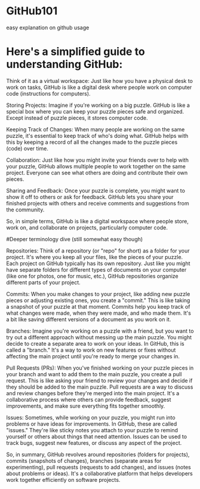 # GitHub101
easy explanation on github usage

# Here's a simplified guide to understanding GitHub:

Think of it as a virtual workspace: Just like how you have a physical desk to work on tasks, GitHub is like a digital desk where people work on computer code (instructions for computers).

Storing Projects: Imagine if you're working on a big puzzle. GitHub is like a special box where you can keep your puzzle pieces safe and organized. Except instead of puzzle pieces, it stores computer code.

Keeping Track of Changes: When many people are working on the same puzzle, it's essential to keep track of who's doing what. GitHub helps with this by keeping a record of all the changes made to the puzzle pieces (code) over time.

Collaboration: Just like how you might invite your friends over to help with your puzzle, GitHub allows multiple people to work together on the same project. Everyone can see what others are doing and contribute their own pieces.

Sharing and Feedback: Once your puzzle is complete, you might want to show it off to others or ask for feedback. GitHub lets you share your finished projects with others and receive comments and suggestions from the community.

So, in simple terms, GitHub is like a digital workspace where people store, work on, and collaborate on projects, particularly computer code.

#Deeper terminology dive (still somewhat easy though)

Repositories: Think of a repository (or "repo" for short) as a folder for your project. It's where you keep all your files, like the pieces of your puzzle. Each project on GitHub typically has its own repository. Just like you might have separate folders for different types of documents on your computer (like one for photos, one for music, etc.), GitHub repositories organize different parts of your project.

Commits: When you make changes to your project, like adding new puzzle pieces or adjusting existing ones, you create a "commit." This is like taking a snapshot of your puzzle at that moment. Commits help you keep track of what changes were made, when they were made, and who made them. It's a bit like saving different versions of a document as you work on it.

Branches: Imagine you're working on a puzzle with a friend, but you want to try out a different approach without messing up the main puzzle. You might decide to create a separate area to work on your ideas. In GitHub, this is called a "branch." It's a way to work on new features or fixes without affecting the main project until you're ready to merge your changes in.

Pull Requests (PRs): When you've finished working on your puzzle pieces in your branch and want to add them to the main puzzle, you create a pull request. This is like asking your friend to review your changes and decide if they should be added to the main puzzle. Pull requests are a way to discuss and review changes before they're merged into the main project. It's a collaborative process where others can provide feedback, suggest improvements, and make sure everything fits together smoothly.

Issues: Sometimes, while working on your puzzle, you might run into problems or have ideas for improvements. In GitHub, these are called "issues." They're like sticky notes you attach to your puzzle to remind yourself or others about things that need attention. Issues can be used to track bugs, suggest new features, or discuss any aspect of the project.

So, in summary, GitHub revolves around repositories (folders for projects), commits (snapshots of changes), branches (separate areas for experimenting), pull requests (requests to add changes), and issues (notes about problems or ideas). It's a collaborative platform that helps developers work together efficiently on software projects.






